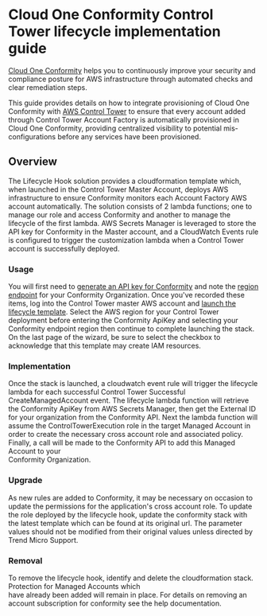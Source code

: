 # Cloud One Conformity Control Tower lifecycle implementation guide

[Cloud One Conformity] helps you to continuously improve your security and compliance posture for AWS infrastructure 
through automated checks and clear remediation steps.

[Cloud One Conformity]: https://cloudconformity.com

This guide provides details on how to integrate provisioning of Cloud One Conformity with [AWS Control Tower] to ensure 
that every account added through Control Tower Account Factory is automatically provisioned in Cloud One Conformity, 
providing centralized visibility to potential mis-configurations before any services have been provisioned.

[AWS Control Tower]: https://aws.amazon.com/controltower/

## Overview

The Lifecycle Hook solution provides a cloudformation template which, when launched in the Control Tower Master Account, 
deploys AWS infrastructure to ensure Conformity monitors each Account Factory AWS account automatically. The solution 
consists of 2 lambda functions; one to manage our role and access Conformity and another to manage the lifecycle of the 
first lambda. AWS Secrets Manager is leveraged to store the API key for Conformity in the Master account, and 
a CloudWatch Events rule is configured to trigger the customization lambda when a Control Tower account is successfully 
deployed.

### Usage

You will first need to [generate an API key for Conformity] and note the [region endpoint] for your Conformity 
Organization. Once you've recorded these items, log into the Control Tower master AWS account and [launch the 
lifecycle template]. Select the AWS region for your Control Tower deployment before entering the Conformity ApiKey 
and selecting your Conformity endpoint region then continue to complete launching the stack. On the last page of the 
wizard, be sure to select the checkbox to acknowledge that this template may create IAM resources.

[generate an API key for Conformity]:https://aws.amazon.com/controltower/
[region endpoint]:https://github.com/cloudconformity/documentation-api#endpoints
[launch the lifecycle template]:https://us-east-1.console.aws.amazon.com/cloudformation/home?region=us-east-1#/stacks/create/review?templateURL=https://s3.amazonaws.com/trend-micro-cloud-one-conformity-controltower-lifecycle/Trend-Micro-Conformity-LifeCycle.yaml&stackName=ConformityLifeCycleHook

### Implementation

Once the stack is launched, a cloudwatch event rule will trigger the lifecycle lambda for each successful Control Tower
Successful CreateManagedAccount event. The lifecycle lambda function will retrieve the Conformity ApiKey from AWS
Secrets Manager, then get the External ID for your organization from the Conformity API. Next the lambda function will
assume the ControlTowerExecution role in the target Managed Account in order to create the necessary cross account 
role and associated policy. Finally, a call will be made to the Conformity API to add this Managed Account to your  
Conformity Organization.

### Upgrade

As new rules are added to Conformity, it may be necessary on occasion to update the permissions for the application's 
cross account role. To update the role deployed by the lifecycle hook, update the conformity stack with the latest 
template which can be found at its original url. The parameter values should not be modified from their original values 
unless directed by Trend Micro Support.

[original url]:https://s3.amazonaws.com/trend-micro-cloud-one-conformity-controltower-lifecycle/Trend-Micro-Conformity-LifeCycle.yaml

### Removal

To remove the lifecycle hook, identify and delete the cloudformation stack. Protection for Managed Accounts which  
have already been added will remain in place. For details on removing an account subscription for conformity see 
the help documentation.


[removing an account subscriptio]:https://www.cloudconformity.com/help/organisation/subscriptions.html
